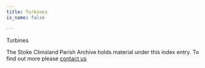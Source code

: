 ```yaml
---
title: Turbines
is_name: false

---
```


Turbines


The Stoke Climsland Parish Archive holds material under this index entry. To find out more please [contact us](/contact/)
